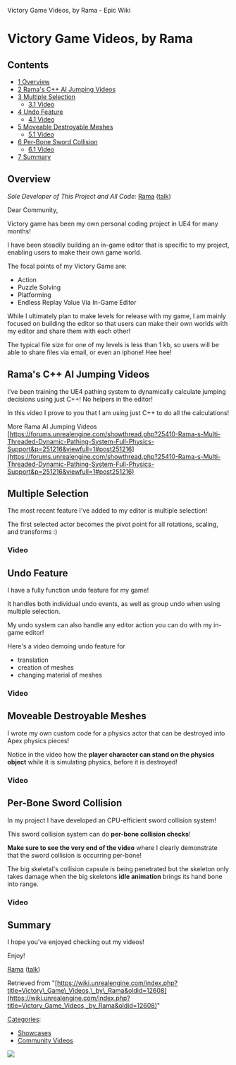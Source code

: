 Victory Game Videos, by Rama - Epic Wiki                    

Victory Game Videos, by Rama
============================

Contents
--------

*   [1 Overview](#Overview)
*   [2 Rama's C++ AI Jumping Videos](#Rama.27s_C.2B.2B_AI_Jumping_Videos)
*   [3 Multiple Selection](#Multiple_Selection)
    *   [3.1 Video](#Video)
*   [4 Undo Feature](#Undo_Feature)
    *   [4.1 Video](#Video_2)
*   [5 Moveable Destroyable Meshes](#Moveable_Destroyable_Meshes)
    *   [5.1 Video](#Video_3)
*   [6 Per-Bone Sword Collision](#Per-Bone_Sword_Collision)
    *   [6.1 Video](#Video_4)
*   [7 Summary](#Summary)

Overview
--------

_Sole Developer of This Project and All Code:_ [Rama](/User:Rama "User:Rama") ([talk](/User_talk:Rama "User talk:Rama"))

  
Dear Community,

Victory game has been my own personal coding project in UE4 for many months!

I have been steadily building an in-game editor that is specific to my project, enabling users to make their own game world.

The focal points of my Victory Game are:

*   Action
*   Puzzle Solving
*   Platforming
*   Endless Replay Value Via In-Game Editor

  
While I ultimately plan to make levels for release with my game, I am mainly focused on building the editor so that users can make their own worlds with my editor and share them with each other!

The typical file size for one of my levels is less than 1 kb, so users will be able to share files via email, or even an iphone! Hee hee!

Rama's C++ AI Jumping Videos
----------------------------

I've been training the UE4 pathing system to dynamically calculate jumping decisions using just C++! No helpers in the editor!

In this video I prove to you that I am using just C++ to do all the calculations!

More Rama AI Jumping Videos [https://forums.unrealengine.com/showthread.php?25410-Rama-s-Multi-Threaded-Dynamic-Pathing-System-Full-Physics-Support&p=251216&viewfull=1#post251216](https://forums.unrealengine.com/showthread.php?25410-Rama-s-Multi-Threaded-Dynamic-Pathing-System-Full-Physics-Support&p=251216&viewfull=1#post251216)

Multiple Selection
------------------

The most recent feature I've added to my editor is multiple selection!

The first selected actor becomes the pivot point for all rotations, scaling, and transforms :)

### Video

Undo Feature
------------

I have a fully function undo feature for my game!

It handles both individual undo events, as well as group undo when using multiple selection.

My undo system can also handle any editor action you can do with my in-game editor!

Here's a video demoing undo feature for

*   translation
*   creation of meshes
*   changing material of meshes

### Video

Moveable Destroyable Meshes
---------------------------

I wrote my own custom code for a physics actor that can be destroyed into Apex physics pieces!

Notice in the video how the **player character can stand on the physics object** while it is simulating physics, before it is destroyed!

### Video

Per-Bone Sword Collision
------------------------

In my project I have developed an CPU-efficient sword collision system!

This sword collision system can do **per-bone collision checks**!

**Make sure to see the very end of the video** where I clearly demonstrate that the sword collision is occurring per-bone!

The big skeletal's collision capsule is being penetrated but the skeleton only takes damage when the big skeletons **idle animation** brings its hand bone into range.

### Video

  

Summary
-------

I hope you've enjoyed checking out my videos!

Enjoy!

[Rama](/User:Rama "User:Rama") ([talk](/User_talk:Rama "User talk:Rama"))

Retrieved from "[https://wiki.unrealengine.com/index.php?title=Victory\_Game\_Videos,\_by\_Rama&oldid=12608](https://wiki.unrealengine.com/index.php?title=Victory_Game_Videos,_by_Rama&oldid=12608)"

[Categories](/Special:Categories "Special:Categories"):

*   [Showcases](/Category:Showcases "Category:Showcases")
*   [Community Videos](/Category:Community_Videos "Category:Community Videos")

  ![](https://tracking.unrealengine.com/track.png)